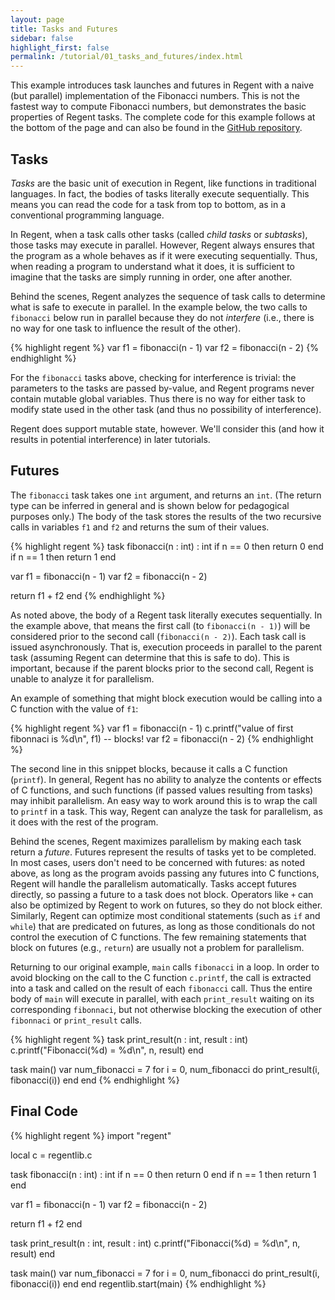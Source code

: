 ```yaml
---
layout: page
title: Tasks and Futures
sidebar: false
highlight_first: false
permalink: /tutorial/01_tasks_and_futures/index.html
---
```


This example introduces task launches and futures in Regent with a
naive (but parallel) implementation of the Fibonacci numbers. This is
not the fastest way to compute Fibonacci numbers, but demonstrates the
basic properties of Regent tasks. The complete code for this example
follows at the bottom of the page and can also be found in the [GitHub
repository](https://github.com/StanfordLegion/legion/tree/master/tutorial).

## Tasks

*Tasks* are the basic unit of execution in Regent, like functions in
traditional languages. In fact, the bodies of tasks literally execute
sequentially. This means you can read the code for a task from top to
bottom, as in a conventional programming language.

In Regent, when a task calls other tasks (called *child tasks* or
*subtasks*), those tasks may execute in parallel. However, Regent
always ensures that the program as a whole behaves as if it were
executing sequentially. Thus, when reading a program to understand
what it does, it is sufficient to imagine that the tasks are simply
running in order, one after another.

Behind the scenes, Regent analyzes the sequence of task calls to
determine what is safe to execute in parallel. In the example below,
the two calls to `fibonacci` below run in parallel because they do not
*interfere* (i.e., there is no way for one task to influence the
result of the other).

{% highlight regent %}
var f1 = fibonacci(n - 1)
var f2 = fibonacci(n - 2)
{% endhighlight %}

For the `fibonacci` tasks above, checking for interference is trivial:
the parameters to the tasks are passed by-value, and Regent programs
never contain mutable global variables. Thus there is no way for
either task to modify state used in the other task (and thus no
possibility of interference).

Regent does support mutable state, however. We'll consider this (and
how it results in potential interference) in later tutorials.

## Futures

The `fibonacci` task takes one `int` argument, and returns an
`int`. (The return type can be inferred in general and is shown below
for pedagogical purposes only.) The body of the task stores the
results of the two recursive calls in variables `f1` and `f2` and
returns the sum of their values.

{% highlight regent %}
task fibonacci(n : int) : int
  if n == 0 then return 0 end
  if n == 1 then return 1 end

  var f1 = fibonacci(n - 1)
  var f2 = fibonacci(n - 2)

  return f1 + f2
end
{% endhighlight %}

As noted above, the body of a Regent task literally executes
sequentially. In the example above, that means the first call (to
`fibonacci(n - 1)`) will be considered prior to the second call
(`fibonacci(n - 2)`). Each task call is issued asynchronously. That is,
execution proceeds in parallel to the parent task (assuming Regent can
determine that this is safe to do). This is important, because if the
parent blocks prior to the second call, Regent is unable to analyze it
for parallelism.

An example of something that might block execution would be calling
into a C function with the value of `f1`:

{% highlight regent %}
var f1 = fibonacci(n - 1)
c.printf("value of first fibonnaci is %d\n", f1) -- blocks!
var f2 = fibonacci(n - 2)
{% endhighlight %}

The second line in this snippet blocks, because it calls a C function
(`printf`). In general, Regent has no ability to analyze the contents
or effects of C functions, and such functions (if passed values
resulting from tasks) may inhibit parallelism. An easy way to work
around this is to wrap the call to `printf` in a task. This way,
Regent can analyze the task for parallelism, as it does with the rest
of the program.

Behind the scenes, Regent maximizes parallelism by making each task
return a *future*. Futures represent the results of tasks yet to be
completed. In most cases, users don't need to be concerned with
futures: as noted above, as long as the program avoids passing any
futures into C functions, Regent will handle the parallelism
automatically. Tasks accept futures directly, so passing a future to a
task does not block. Operators like `+` can also be optimized by
Regent to work on futures, so they do not block either. Similarly,
Regent can optimize most conditional statements (such as `if` and
`while`) that are predicated on futures, as long as those conditionals
do not control the execution of C functions. The few remaining
statements that block on futures (e.g., `return`) are usually not a
problem for parallelism.

Returning to our original example, `main` calls `fibonacci` in a
loop. In order to avoid blocking on the call to the C function
`c.printf`, the call is extracted into a task and called on the result
of each `fibonacci` call. Thus the entire body of `main` will execute
in parallel, with each `print_result` waiting on its corresponding
`fibonnaci`, but not otherwise blocking the execution of other
`fibonnaci` or `print_result` calls.

{% highlight regent %}
task print_result(n : int, result : int)
  c.printf("Fibonacci(%d) = %d\n", n, result)
end

task main()
  var num_fibonacci = 7
  for i = 0, num_fibonacci do
    print_result(i, fibonacci(i))
  end
end
{% endhighlight %}

## Final Code

{% highlight regent %}
import "regent"

local c = regentlib.c

task fibonacci(n : int) : int
  if n == 0 then return 0 end
  if n == 1 then return 1 end

  var f1 = fibonacci(n - 1)
  var f2 = fibonacci(n - 2)

  return f1 + f2
end

task print_result(n : int, result : int)
  c.printf("Fibonacci(%d) = %d\n", n, result)
end

task main()
  var num_fibonacci = 7
  for i = 0, num_fibonacci do
    print_result(i, fibonacci(i))
  end
end
regentlib.start(main)
{% endhighlight %}
